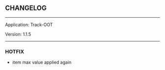 ## CHANGELOG

---

Application:    Track-OOT

Version:        1.1.5

---

### HOTFIX
- item max value applied again
